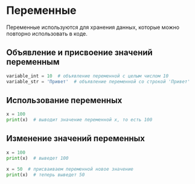 # Переменные
Переменные используются для хранения данных, которые можно повторно использовать в коде.

## Объявление и присвоение значений переменным
```python
variable_int = 10  # объявление переменной с целым числом 10
variable_str = 'Привет'  # объявление переменной со строкой 'Привет'
```

## Использование переменных
```python
x = 100
print(x)  # выводит значение переменной x, то есть 100
```

## Изменение значений переменных
```python
x = 100
print(x)  # выведет 100

x = 50  # присваиваем переменной новое значение
print(x)  # теперь выведет 50
```